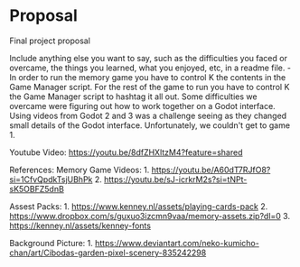 # Proposal
Final project proposal

Include anything else you want to say, such as the difficulties you faced or overcame, the things you learned, what you enjoyed, etc, in a readme file.
    - In order to run the memory game you have to control K the contents in the Game Manager script. For the rest of the game to run you have to control K the Game Manager script to hashtag it all out. Some difficulties we overcame were figuring out how to work together on a Godot interface. Using videos from Godot 2 and 3 was a challenge seeing as they changed small details of the Godot interface. Unfortunately, we couldn't get to game 1.  

Youtube Video: https://youtu.be/8dfZHXltzM4?feature=shared

References: 
Memory Game Videos: 
    1. https://youtu.be/A60dT7RJfO8?si=1CfvQpdkTsjUBhPk
    2. https://youtu.be/sJ-icrkrM2s?si=tNPt-sK5OBFZ5dnB

Assest Packs: 
    1. https://www.kenney.nl/assets/playing-cards-pack
    2. https://www.dropbox.com/s/guxuo3izcmn9vaa/memory-assets.zip?dl=0
    3. https://kenney.nl/assets/kenney-fonts

Background Picture: 
    1. https://www.deviantart.com/neko-kumicho-chan/art/Cibodas-garden-pixel-scenery-835242298